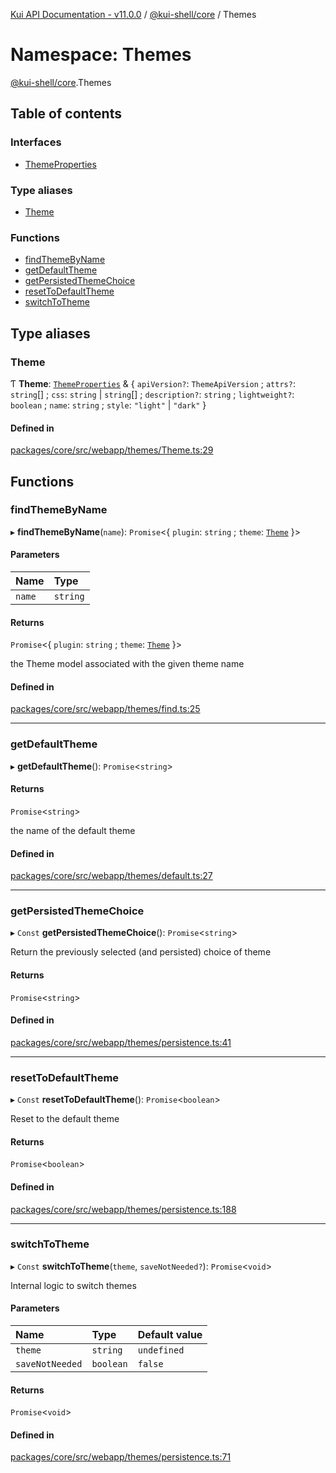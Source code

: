 [Kui API Documentation - v11.0.0](../README.md) / [@kui-shell/core](kui_shell_core.md) / Themes

# Namespace: Themes

[@kui-shell/core](kui_shell_core.md).Themes

## Table of contents

### Interfaces

- [ThemeProperties](../interfaces/kui_shell_core.Themes.ThemeProperties.md)

### Type aliases

- [Theme](kui_shell_core.Themes.md#theme)

### Functions

- [findThemeByName](kui_shell_core.Themes.md#findthemebyname)
- [getDefaultTheme](kui_shell_core.Themes.md#getdefaulttheme)
- [getPersistedThemeChoice](kui_shell_core.Themes.md#getpersistedthemechoice)
- [resetToDefaultTheme](kui_shell_core.Themes.md#resettodefaulttheme)
- [switchToTheme](kui_shell_core.Themes.md#switchtotheme)

## Type aliases

### Theme

Ƭ **Theme**: [`ThemeProperties`](../interfaces/kui_shell_core.Themes.ThemeProperties.md) & { `apiVersion?`: `ThemeApiVersion` ; `attrs?`: `string`[] ; `css`: `string` \| `string`[] ; `description?`: `string` ; `lightweight?`: `boolean` ; `name`: `string` ; `style`: `"light"` \| `"dark"` }

#### Defined in

[packages/core/src/webapp/themes/Theme.ts:29](https://github.com/kubernetes-sigs/kui/blob/kui/packages/core/src/webapp/themes/Theme.ts#L29)

## Functions

### findThemeByName

▸ **findThemeByName**(`name`): `Promise`<{ `plugin`: `string` ; `theme`: [`Theme`](kui_shell_core.Themes.md#theme) }\>

#### Parameters

| Name   | Type     |
| :----- | :------- |
| `name` | `string` |

#### Returns

`Promise`<{ `plugin`: `string` ; `theme`: [`Theme`](kui_shell_core.Themes.md#theme) }\>

the Theme model associated with the given theme name

#### Defined in

[packages/core/src/webapp/themes/find.ts:25](https://github.com/kubernetes-sigs/kui/blob/kui/packages/core/src/webapp/themes/find.ts#L25)

---

### getDefaultTheme

▸ **getDefaultTheme**(): `Promise`<`string`\>

#### Returns

`Promise`<`string`\>

the name of the default theme

#### Defined in

[packages/core/src/webapp/themes/default.ts:27](https://github.com/kubernetes-sigs/kui/blob/kui/packages/core/src/webapp/themes/default.ts#L27)

---

### getPersistedThemeChoice

▸ `Const` **getPersistedThemeChoice**(): `Promise`<`string`\>

Return the previously selected (and persisted) choice of theme

#### Returns

`Promise`<`string`\>

#### Defined in

[packages/core/src/webapp/themes/persistence.ts:41](https://github.com/kubernetes-sigs/kui/blob/kui/packages/core/src/webapp/themes/persistence.ts#L41)

---

### resetToDefaultTheme

▸ `Const` **resetToDefaultTheme**(): `Promise`<`boolean`\>

Reset to the default theme

#### Returns

`Promise`<`boolean`\>

#### Defined in

[packages/core/src/webapp/themes/persistence.ts:188](https://github.com/kubernetes-sigs/kui/blob/kui/packages/core/src/webapp/themes/persistence.ts#L188)

---

### switchToTheme

▸ `Const` **switchToTheme**(`theme`, `saveNotNeeded?`): `Promise`<`void`\>

Internal logic to switch themes

#### Parameters

| Name            | Type      | Default value |
| :-------------- | :-------- | :------------ |
| `theme`         | `string`  | `undefined`   |
| `saveNotNeeded` | `boolean` | `false`       |

#### Returns

`Promise`<`void`\>

#### Defined in

[packages/core/src/webapp/themes/persistence.ts:71](https://github.com/kubernetes-sigs/kui/blob/kui/packages/core/src/webapp/themes/persistence.ts#L71)
